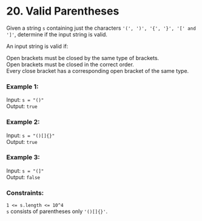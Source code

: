 # 20. Valid Parentheses  
  
Given a string ```s``` containing just the characters ```'(', ')', '{', '}', '[' and ']'```, determine if the input string is valid.  
  
An input string is valid if:  
  
Open brackets must be closed by the same type of brackets.  
Open brackets must be closed in the correct order.  
Every close bracket has a corresponding open bracket of the same type.  
   
  
### **Example 1:**  
Input: ```s = "()"```  
Output: ```true```  
  
### **Example 2:**  
Input: ```s = "()[]{}"```  
Output: ```true```  
  
### **Example 3:**  
Input: ```s = "(]"```  
Output: ```false```  
   
  
### **Constraints:**  
```1 <= s.length <= 10^4```  
```s``` consists of parentheses only ```'()[]{}'```.  